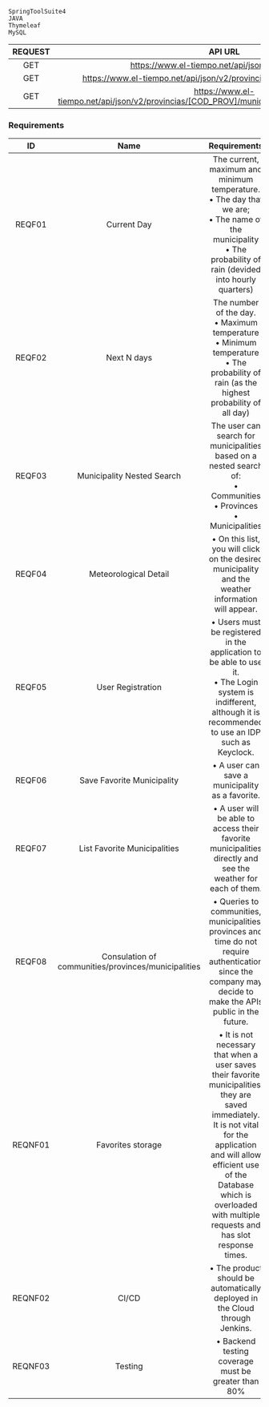 ```
SpringToolSuite4
JAVA
Thymeleaf
MySQL
```   

| REQUEST | API URL                                                                                           |
|  :---:  |:-------------------------------------------------------------------------------------------------:|
| GET     | https://www.el-tiempo.net/api/json/v2/provincias                                                  |
| GET     | https://www.el-tiempo.net/api/json/v2/provincias/[COD_PROV]/municipios                            |
| GET     | https://www.el-tiempo.net/api/json/v2/provincias/[COD_PROV]/municipios/[first_5_INE_code_numbers] |

### Requirements
| ID      | Name                                                | Requirements
| :-----: | :-------------------------------------------------: | :-------------------------------------------------:
| REQF01  | Current Day                                         | The current, maximum and minimum temperature. <br /> • The day that we are; <br /> • The name of the municipality <br /> • The probability of rain (devided into hourly quarters)        |
| REQF02  | Next N days                                         | The number of the day. <br /> • Maximum temperature <br /> • Minimum temperature <br /> • The probability of rain (as the highest probability of all day)                                 |
| REQF03  | Municipality Nested Search                          | The user can search for municipalities based on a nested search of: <br /> • Communities <br /> • Provinces <br /> • Municipalities                                                  |
| REQF04  | Meteorological Detail                               | • On this list, you will click on the desired municipality and the weather information will appear. |
| REQF05  | User Registration                                   | • Users must be registered in the application to be able to use it. <br /> • The Login system is indifferent, although it is recommended to use an IDP such as Keyclock.               |
| REQF06  | Save Favorite Municipality                          | • A user can save a municipality as a favorite. |
| REQF07  | List Favorite Municipalities                        | • A user will be able to access their favorite municipalities directly and see the weather for each of them. |
| REQF08  | Consulation of communities/provinces/municipalities | • Queries to communities, municipalities, provinces and time do not require authentication since the company may decide to make the APIs public in the future.                          |
| REQNF01 | Favorites storage                                   | • It is not necessary that when a user saves their favorite municipalities, they are saved immediately. It is not vital for the application and will allow efficient use of the Database which is overloaded with multiple requests and has slot response times. |
| REQNF02 | CI/CD                                               | • The product should be automatically deployed in the Cloud through Jenkins. |
| REQNF03 | Testing                                             | • Backend testing coverage must be greater than 80% |
